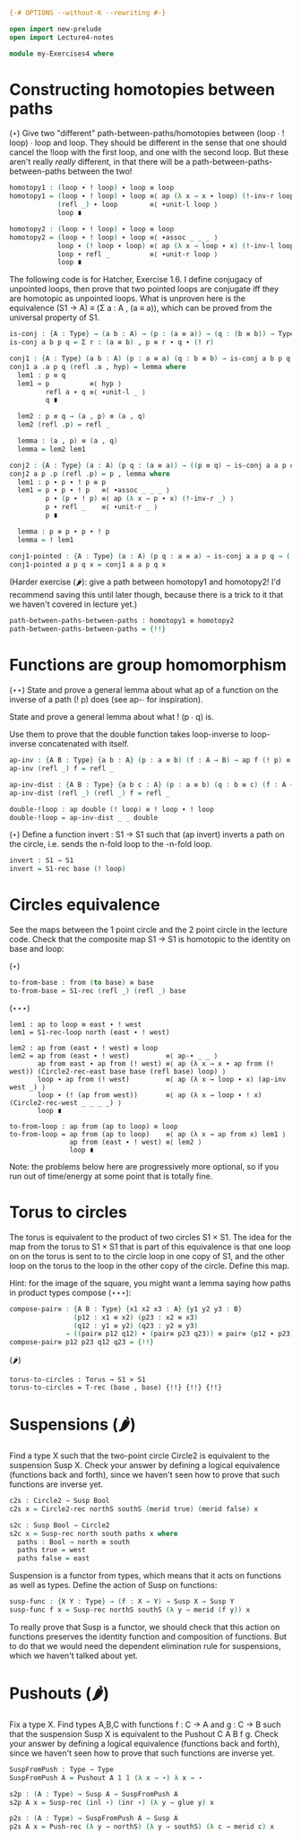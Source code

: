 ```agda
{-# OPTIONS --without-K --rewriting #-}

open import new-prelude
open import Lecture4-notes

module my-Exercises4 where
```

# Constructing homotopies between paths

(⋆) Give two "different" path-between-paths/homotopies between (loop ∙ !
loop) ∙ loop and loop.  They should be different in the sense that one
should cancel the !loop with the first loop, and one with the second
loop.  But these aren't really *really* different, in that there will be
a path-between-paths-between-paths between the two!  

```agda
homotopy1 : (loop ∙ ! loop) ∙ loop ≡ loop
homotopy1 = (loop ∙ ! loop) ∙ loop ≡⟨ ap (λ x → x ∙ loop) (!-inv-r loop) ⟩
            (refl _) ∙ loop        ≡⟨ ∙unit-l loop ⟩
            loop ∎

homotopy2 : (loop ∙ ! loop) ∙ loop ≡ loop
homotopy2 = (loop ∙ ! loop) ∙ loop ≡⟨ ∙assoc _ _ _ ⟩
            loop ∙ (! loop ∙ loop) ≡⟨ ap (λ x → loop ∙ x) (!-inv-l loop) ⟩
            loop ∙ refl _          ≡⟨ ∙unit-r loop ⟩
            loop ∎
```

The following code is for Hatcher, Exercise 1.6. I define conjugacy of unpointed loops,
then prove that two pointed loops are conjugate iff they are homotopic as unpointed loops.
What is unproven here is the equivalence (S1 → A) ≡ (Σ a : A , (a ≡ a)), which can be proved
from the universal property of S1.
```agda
is-conj : {A : Type} → (a b : A) → (p : (a ≡ a)) → (q : (b ≡ b)) → Type
is-conj a b p q = Σ r ꞉ (a ≡ b) , p ≡ r ∙ q ∙ (! r)

conj1 : {A : Type} (a b : A) (p : a ≡ a) (q : b ≡ b) → is-conj a b p q → ((a , p) ≡ (b , q))
conj1 a .a p q (refl .a , hyp) = lemma where
  lem1 : p ≡ q
  lem1 = p          ≡⟨ hyp ⟩
         refl a ∙ q ≡⟨ ∙unit-l _ ⟩
         q ∎

  lem2 : p ≡ q → (a , p) ≡ (a , q)
  lem2 (refl .p) = refl _

  lemma : (a , p) ≡ (a , q)
  lemma = lem2 lem1

conj2 : {A : Type} (a : A) (p q : (a ≡ a)) → ((p ≡ q) → is-conj a a p q)
conj2 a p .p (refl .p) = p , lemma where
  lem1 : p ∙ p ∙ ! p ≡ p
  lem1 = p ∙ p ∙ ! p   ≡⟨ ∙assoc _ _ _ ⟩
         p ∙ (p ∙ ! p) ≡⟨ ap (λ x → p ∙ x) (!-inv-r _) ⟩
         p ∙ refl _    ≡⟨ ∙unit-r _ ⟩
         p ∎

  lemma : p ≡ p ∙ p ∙ ! p
  lemma = ! lem1

conj1-pointed : {A : Type} (a : A) (p q : a ≡ a) → is-conj a a p q → ((a , p) ≡ (a , q))
conj1-pointed a p q x = conj1 a a p q x
```

(Harder exercise (🌶️): give a path between homotopy1 and
homotopy2! I'd recommend saving this until later though, because there
is a trick to it that we haven't covered in lecture yet.)

```agda
path-between-paths-between-paths : homotopy1 ≡ homotopy2
path-between-paths-between-paths = {!!}
```

# Functions are group homomorphism 

(⋆⋆) State and prove a general lemma about what ap of a function on the
inverse of a path (! p) does (see ap-∙ for inspiration).  

State and prove a general lemma about what ! (p ∙ q) is.

Use them to prove that the double function takes loop-inverse to
loop-inverse concatenated with itself.

```agda
ap-inv : {A B : Type} {a b : A} (p : a ≡ b) (f : A → B) → ap f (! p) ≡ ! (ap f p)
ap-inv (refl _) f = refl _

ap-inv-dist : {A B : Type} {a b c : A} (p : a ≡ b) (q : b ≡ c) (f : A → B) → ap f (! (p ∙ q)) ≡ ! (ap f q) ∙ ! (ap f p)
ap-inv-dist (refl _) (refl _) f = refl _

double-!loop : ap double (! loop) ≡ ! loop ∙ ! loop
double-!loop = ap-inv-dist _ _ double
```

(⋆) Define a function invert : S1 → S1 such that (ap invert) inverts a path
on the circle, i.e. sends the n-fold loop to the -n-fold loop.  

```agda
invert : S1 → S1
invert = S1-rec base (! loop)
```

# Circles equivalence

See the maps between the 1 point circle and the 2 point circle in the
lecture code.  Check that the composite map S1 → S1
is homotopic to the identity on base and loop:

(⋆) 

```agda
to-from-base : from (to base) ≡ base
to-from-base = S1-rec (refl _) (refl _) base
```

(⋆⋆⋆) 

```
lem1 : ap to loop ≡ east ∙ ! west
lem1 = S1-rec-loop north (east ∙ ! west)

lem2 : ap from (east ∙ ! west) ≡ loop
lem2 = ap from (east ∙ ! west)         ≡⟨ ap-∙ _ _ ⟩
       ap from east ∙ ap from (! west) ≡⟨ ap (λ x → x ∙ ap from (! west)) (Circle2-rec-east base base (refl base) loop) ⟩
       loop ∙ ap from (! west)         ≡⟨ ap (λ x → loop ∙ x) (ap-inv west _) ⟩
       loop ∙ (! (ap from west))       ≡⟨ ap (λ x → loop ∙ ! x) (Circle2-rec-west _ _ _ _) ⟩
       loop ∎

to-from-loop : ap from (ap to loop) ≡ loop
to-from-loop = ap from (ap to loop)    ≡⟨ ap (λ x → ap from x) lem1 ⟩
               ap from (east ∙ ! west) ≡⟨ lem2 ⟩
               loop ∎
```

Note: the problems below here are progressively more optional, so if you
run out of time/energy at some point that is totally fine.  

# Torus to circles

The torus is equivalent to the product of two circles S1 × S1.  The idea
for the map from the torus to S1 × S1 that is part of this equivalence
is that one loop on on the torus is sent to to the circle loop in one
copy of S1, and the other loop on the torus to the loop in the other
copy of the circle.  Define this map.  

Hint: for the image of the square, you might want a lemma saying how
paths in product types compose (⋆⋆⋆):

```agda
compose-pair≡ : {A B : Type} {x1 x2 x3 : A} {y1 y2 y3 : B}
                (p12 : x1 ≡ x2) (p23 : x2 ≡ x3)
                (q12 : y1 ≡ y2) (q23 : y2 ≡ y3)
              → ((pair≡ p12 q12) ∙ (pair≡ p23 q23)) ≡ pair≡ (p12 ∙ p23) (q12 ∙ q23) [ (x1 , y1) ≡ (x3 , y3) [ A × B ] ]
compose-pair≡ p12 p23 q12 q23 = {!!}
```

(🌶️)
```
torus-to-circles : Torus → S1 × S1
torus-to-circles = T-rec (base , base) {!!} {!!} {!!}
```

# Suspensions (🌶️)

Find a type X such that the two-point circle Circle2 is equivalent to
the suspension Susp X.  Check your answer by defining a logical
equivalence (functions back and forth), since we haven't seen how to
prove that such functions are inverse yet.

```agda
c2s : Circle2 → Susp Bool
c2s x = Circle2-rec northS southS (merid true) (merid false) x

s2c : Susp Bool → Circle2
s2c x = Susp-rec north south paths x where
  paths : Bool → north ≡ south
  paths true = west
  paths false = east
```

Suspension is a functor from types, which means that it acts on
functions as well as types.  Define the action of Susp on functions:

```agda
susp-func : {X Y : Type} → (f : X → Y) → Susp X → Susp Y
susp-func f x = Susp-rec northS southS (λ y → merid (f y)) x
```

To really prove that Susp is a functor, we should check that this action
on functions preserves the identity function and composition of
functions. But to do that we would need the dependent elimination rule
for suspensions, which we haven't talked about yet.

# Pushouts (🌶️)

Fix a type X.  Find types A,B,C with functions f : C → A and g : C → B
such that the suspension Susp X is equivalent to the Pushout C A B f g.
Check your answer by defining a logical equivalence (functions back and
forth), since we haven't seen how to prove that such functions are
inverse yet.

```agda
SuspFromPush : Type → Type
SuspFromPush A = Pushout A 𝟙 𝟙 (λ x → ⋆) λ x → ⋆

s2p : (A : Type) → Susp A → SuspFromPush A
s2p A x = Susp-rec (inl ⋆) (inr ⋆) (λ y → glue y) x

p2s : (A : Type) → SuspFromPush A → Susp A
p2s A x = Push-rec (λ y → northS) (λ y → southS) (λ c → merid c) x
```

